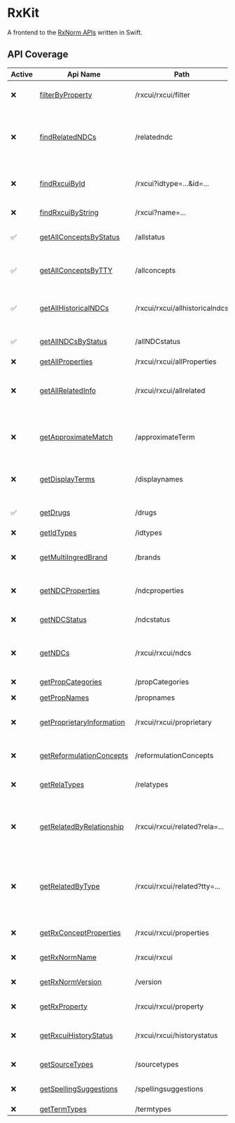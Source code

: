 # RxKit

A frontend to the [RxNorm APIs](https://lhncbc.nlm.nih.gov/RxNav/APIs/RxNormAPIs.html) written in Swift.

## API Coverage
| Active | Api Name                                                                                                     | Path                           | Description                                                                                | Scope                  |
| ------ | ------------------------------------------------------------------------------------------------------------ | ------------------------------ | ------------------------------------------------------------------------------------------ | ---------------------- |
| ❌     | [filterByProperty](https://lhncbc.nlm.nih.gov/RxNav/APIs/api-RxNorm.filterByProperty.html)                   | /rxcui/rxcui/filter            | Concept RXCUI if the predicate is true                                                     | Active                 |
| ❌     | [findRelatedNDCs](https://lhncbc.nlm.nih.gov/RxNav/APIs/api-RxNorm.findRelatedNDCs.html)                     | /relatedndc                    | NDCs related by NDC product, RxNorm concept, or RxNorm drug product                        | Active                 |
| ❌     | [findRxcuiById](https://lhncbc.nlm.nih.gov/RxNav/APIs/api-RxNorm.findRxcuiById.html)                         | /rxcui?idtype=...&id=...       | Concepts associated with a specified identifier                                            | Active or Current      |
| ❌     | [findRxcuiByString](https://lhncbc.nlm.nih.gov/RxNav/APIs/api-RxNorm.findRxcuiByString.html)                 | /rxcui?name=...                | Concepts with a specified name                                                             | Active or Current      |
| ✅     | [getAllConceptsByStatus](https://lhncbc.nlm.nih.gov/RxNav/APIs/api-RxNorm.getAllConceptsByStatus.html)       | /allstatus                     | Concepts having a specified status                                                         | Current and Historical |
| ✅     | [getAllConceptsByTTY](https://lhncbc.nlm.nih.gov/RxNav/APIs/api-RxNorm.getAllConceptsByTTY.html)             | /allconcepts                   | Concepts having a specified term type                                                      | Active                 |
| ✅     | [getAllHistoricalNDCs](https://lhncbc.nlm.nih.gov/RxNav/APIs/api-RxNorm.getAllHistoricalNDCs.html)           | /rxcui/rxcui/allhistoricalndcs | National Drug Codes (NDC) ever associated with a concept                                   | Current and Historical |
| ✅     | [getAllNDCsByStatus](https://lhncbc.nlm.nih.gov/RxNav/APIs/api-RxNorm.getAllNDCsByStatus.html)               | /allNDCstatus                  | NDCs having a specified NDC status                                                         | Current and Historical |
| ❌     | [getAllProperties](https://lhncbc.nlm.nih.gov/RxNav/APIs/api-RxNorm.getAllProperties.html)                   | /rxcui/rxcui/allProperties     | Concept details                                                                            | Active                 |
| ❌     | [getAllRelatedInfo](https://lhncbc.nlm.nih.gov/RxNav/APIs/api-RxNorm.getAllRelatedInfo.html)                 | /rxcui/rxcui/allrelated        | Concepts related directly or indirectly to a specified concept                             | Active                 |
| ❌     | [getApproximateMatch](https://lhncbc.nlm.nih.gov/RxNav/APIs/api-RxNorm.getApproximateMatch.html)             | /approximateTerm               | Concept and atom IDs approximately matching a query                                        | Active or Current      |
| ❌     | [getDisplayTerms](https://lhncbc.nlm.nih.gov/RxNav/APIs/api-RxNorm.getDisplayTerms.html)                     | /displaynames                  | Strings to support auto-completion in a user interface                                     | Active                 |
| ✅     | [getDrugs](https://lhncbc.nlm.nih.gov/RxNav/APIs/api-RxNorm.getDrugs.html)                                   | /drugs                         | Drugs related to a specified name                                                          | Active                 |
| ❌     | [getIdTypes](https://lhncbc.nlm.nih.gov/RxNav/APIs/api-RxNorm.getIdTypes.html)                               | /idtypes                       | Identifier types                                                                           | Current                |
| ❌     | [getMultiIngredBrand](https://lhncbc.nlm.nih.gov/RxNav/APIs/api-RxNorm.getMultiIngredBrand.html)             | /brands                        | Brands containing specified ingredients                                                    | Active                 |
| ❌     | [getNDCProperties](https://lhncbc.nlm.nih.gov/RxNav/APIs/api-RxNorm.getNDCProperties.html)                   | /ndcproperties                 | National Drug Code (NDC) details                                                           | Current and Historical |
| ❌     | [getNDCStatus](https://lhncbc.nlm.nih.gov/RxNav/APIs/api-RxNorm.getNDCStatus.html)                           | /ndcstatus                     | Status of a National Drug Code (NDC)                                                       | Current and Historical |
| ❌     | [getNDCs](https://lhncbc.nlm.nih.gov/RxNav/APIs/api-RxNorm.getNDCs.html)                                     | /rxcui/rxcui/ndcs              | National Drug Codes (NDC) associated with a concept                                        | Active                 |
| ❌     | [getPropCategories](https://lhncbc.nlm.nih.gov/RxNav/APIs/api-RxNorm.getPropCategories.html)                 | /propCategories                | RxNav property categories                                                                  | Active                 |
| ❌     | [getPropNames](https://lhncbc.nlm.nih.gov/RxNav/APIs/api-RxNorm.getPropNames.html)                           | /propnames                     | Property names                                                                             | Active                 |
| ❌     | [getProprietaryInformation](https://lhncbc.nlm.nih.gov/RxNav/APIs/api-RxNorm.getProprietaryInformation.html) | /rxcui/rxcui/proprietary       | Strings from any RXNORM source vocabularies                                                | Current                |
| ❌     | [getReformulationConcepts](https://lhncbc.nlm.nih.gov/RxNav/APIs/api-RxNorm.getReformulationConcepts.html)   | /reformulationConcepts         | Concepts related by reformulation_of                                                       | Active                 |
| ❌     | [getRelaTypes](https://lhncbc.nlm.nih.gov/RxNav/APIs/api-RxNorm.getRelaTypes.html)                           | /relatypes                     | RxNorm Relationship types                                                                  | Active                 |
| ❌     | [getRelatedByRelationship](https://lhncbc.nlm.nih.gov/RxNav/APIs/api-RxNorm.getRelatedByRelationship.html)   | /rxcui/rxcui/related?rela=...  | Concepts directly related to a specified concept by a specified relationship               | Active                 |
| ❌     | [getRelatedByType](https://lhncbc.nlm.nih.gov/RxNav/APIs/api-RxNorm.getRelatedByType.html)                   | /rxcui/rxcui/related?tty=...   | Concepts of specified types that are directly or indirectly related to a specified concept | Active                 |
| ❌     | [getRxConceptProperties](https://lhncbc.nlm.nih.gov/RxNav/APIs/api-RxNorm.getRxConceptProperties.html)       | /rxcui/rxcui/properties        | Concept name, TTY, and a synonym                                                           | Active                 |
| ❌     | [getRxNormName](https://lhncbc.nlm.nih.gov/RxNav/APIs/api-RxNorm.getRxNormName.html)                         | /rxcui/rxcui                   | Name of a concept                                                                          | Active                 |
| ❌     | [getRxNormVersion](https://lhncbc.nlm.nih.gov/RxNav/APIs/api-RxNorm.getRxNormVersion.html)                   | /version                       | RxNorm data set and API versions                                                           | Current                |
| ❌     | [getRxProperty](https://lhncbc.nlm.nih.gov/RxNav/APIs/api-RxNorm.getRxProperty.html)                         | /rxcui/rxcui/property          | A property of a concept                                                                    | Active                 |
| ❌     | [getRxcuiHistoryStatus](https://lhncbc.nlm.nih.gov/RxNav/APIs/api-RxNorm.getRxcuiHistoryStatus.html)         | /rxcui/rxcui/historystatus     | Status, history, and other attributes of a concept                                         | Current and Historical |
| ❌     | [getSourceTypes](https://lhncbc.nlm.nih.gov/RxNav/APIs/api-RxNorm.getSourceTypes.html)                       | /sourcetypes                   | Vocabulary sources                                                                         | Current                |
| ❌     | [getSpellingSuggestions](https://lhncbc.nlm.nih.gov/RxNav/APIs/api-RxNorm.getSpellingSuggestions.html)       | /spellingsuggestions           | Strings similar to a specified string                                                      | Active                 |
| ❌     | [getTermTypes](https://lhncbc.nlm.nih.gov/RxNav/APIs/api-RxNorm.getTermTypes.html)                           | /termtypes                     | Term types                                                                                 | Active                 |
